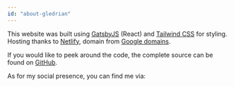 ```yaml
---
id: "about-gledrian"
---
```


This website was built using [GatsbyJS](https://www.gatsbyjs.org/) (React) and [Tailwind CSS](https://tailwindcss.com/) for styling.  
Hosting thanks to [Netlify](https://www.netlify.com/), domain from [Google domains](https://domains.google.com/).

If you would like to peek around the code, the complete source can be found on [GitHub](https://github.com/gutche/portfolio).  

As for my social presence, you can find me via:
